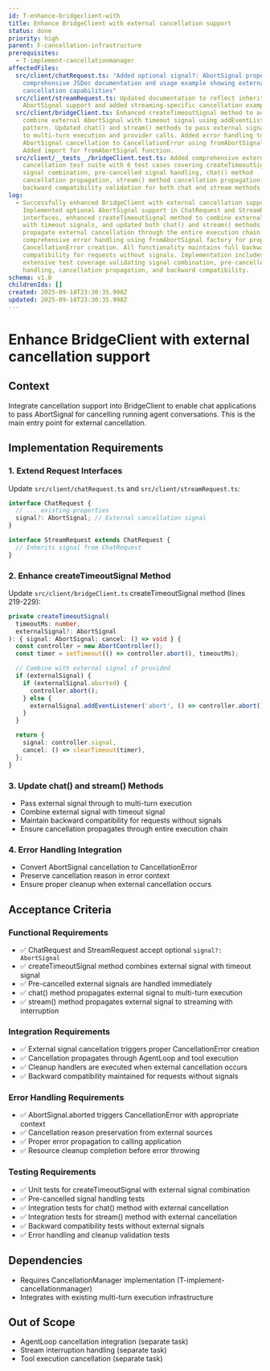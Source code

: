 ```yaml
---
id: T-enhance-bridgeclient-with
title: Enhance BridgeClient with external cancellation support
status: done
priority: high
parent: F-cancellation-infrastructure
prerequisites:
  - T-implement-cancellationmanager
affectedFiles:
  src/client/chatRequest.ts: "Added optional signal?: AbortSignal property with
    comprehensive JSDoc documentation and usage example showing external
    cancellation capabilities"
  src/client/streamRequest.ts: Updated documentation to reflect inherited
    AbortSignal support and added streaming-specific cancellation example
  src/client/bridgeClient.ts: Enhanced createTimeoutSignal method to accept and
    combine external AbortSignal with timeout signal using addEventListener
    pattern. Updated chat() and stream() methods to pass external signal through
    to multi-turn execution and provider calls. Added error handling to convert
    AbortSignal cancellation to CancellationError using fromAbortSignal factory.
    Added import for fromAbortSignal function.
  src/client/__tests__/bridgeClient.test.ts: Added comprehensive external
    cancellation test suite with 6 test cases covering createTimeoutSignal
    signal combination, pre-cancelled signal handling, chat() method
    cancellation propagation, stream() method cancellation propagation, and
    backward compatibility validation for both chat and stream methods
log:
  - Successfully enhanced BridgeClient with external cancellation support.
    Implemented optional AbortSignal support in ChatRequest and StreamRequest
    interfaces, enhanced createTimeoutSignal method to combine external signals
    with timeout signals, and updated both chat() and stream() methods to
    propagate external cancellation through the entire execution chain. Added
    comprehensive error handling using fromAbortSignal factory for proper
    CancellationError creation. All functionality maintains full backward
    compatibility for requests without signals. Implementation includes
    extensive test coverage validating signal combination, pre-cancelled signal
    handling, cancellation propagation, and backward compatibility.
schema: v1.0
childrenIds: []
created: 2025-09-18T23:30:35.998Z
updated: 2025-09-18T23:30:35.998Z
---
```


# Enhance BridgeClient with external cancellation support

## Context

Integrate cancellation support into BridgeClient to enable chat applications to pass AbortSignal for cancelling running agent conversations. This is the main entry point for external cancellation.

## Implementation Requirements

### 1. Extend Request Interfaces

Update `src/client/chatRequest.ts` and `src/client/streamRequest.ts`:

```typescript
interface ChatRequest {
  // ... existing properties
  signal?: AbortSignal; // External cancellation signal
}

interface StreamRequest extends ChatRequest {
  // Inherits signal from ChatRequest
}
```

### 2. Enhance createTimeoutSignal Method

Update `src/client/bridgeClient.ts` createTimeoutSignal method (lines 219-229):

```typescript
private createTimeoutSignal(
  timeoutMs: number,
  externalSignal?: AbortSignal
): { signal: AbortSignal; cancel: () => void } {
  const controller = new AbortController();
  const timer = setTimeout(() => controller.abort(), timeoutMs);

  // Combine with external signal if provided
  if (externalSignal) {
    if (externalSignal.aborted) {
      controller.abort();
    } else {
      externalSignal.addEventListener('abort', () => controller.abort(), { once: true });
    }
  }

  return {
    signal: controller.signal,
    cancel: () => clearTimeout(timer),
  };
}
```

### 3. Update chat() and stream() Methods

- Pass external signal through to multi-turn execution
- Combine external signal with timeout signal
- Maintain backward compatibility for requests without signals
- Ensure cancellation propagates through entire execution chain

### 4. Error Handling Integration

- Convert AbortSignal cancellation to CancellationError
- Preserve cancellation reason in error context
- Ensure proper cleanup when external cancellation occurs

## Acceptance Criteria

### Functional Requirements

- ✅ ChatRequest and StreamRequest accept optional `signal?: AbortSignal`
- ✅ createTimeoutSignal method combines external signal with timeout signal
- ✅ Pre-cancelled external signals are handled immediately
- ✅ chat() method propagates external signal to multi-turn execution
- ✅ stream() method propagates external signal to streaming with interruption

### Integration Requirements

- ✅ External signal cancellation triggers proper CancellationError creation
- ✅ Cancellation propagates through AgentLoop and tool execution
- ✅ Cleanup handlers are executed when external cancellation occurs
- ✅ Backward compatibility maintained for requests without signals

### Error Handling Requirements

- ✅ AbortSignal.aborted triggers CancellationError with appropriate context
- ✅ Cancellation reason preservation from external sources
- ✅ Proper error propagation to calling application
- ✅ Resource cleanup completion before error throwing

### Testing Requirements

- ✅ Unit tests for createTimeoutSignal with external signal combination
- ✅ Pre-cancelled signal handling tests
- ✅ Integration tests for chat() method with external cancellation
- ✅ Integration tests for stream() method with external cancellation
- ✅ Backward compatibility tests without external signals
- ✅ Error handling and cleanup validation tests

## Dependencies

- Requires CancellationManager implementation (T-implement-cancellationmanager)
- Integrates with existing multi-turn execution infrastructure

## Out of Scope

- AgentLoop cancellation integration (separate task)
- Stream interruption handling (separate task)
- Tool execution cancellation (separate task)
